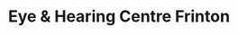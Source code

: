---
title: "Eye & Hearing Centre Frinton"
url: /frinton-on-sea/eye-und-hearing-centre-frinton/
shop: Optiker
---